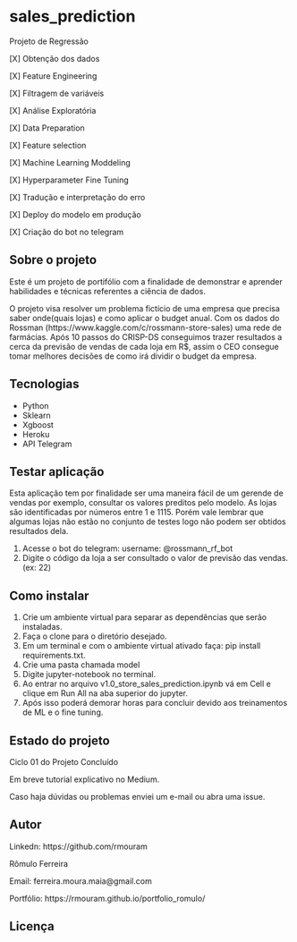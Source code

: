 # sales_prediction

Projeto de Regressão

<p> [X] Obtenção dos dados </p>
<p> [X] Feature Engineering </p>
<p> [X] Filtragem de variáveis </p>
<p> [X] Análise Exploratória </p>
<p> [X] Data Preparation </p>
<p> [X] Feature selection </p>
<p> [X] Machine Learning Moddeling </p>
<p> [X] Hyperparameter Fine Tuning </p>
<p> [X] Tradução e interpretação do erro </p>
<p> [X] Deploy do modelo em produção </p>
<p> [X] Criação do bot no telegram </p>

## Sobre o projeto
  <p> Este é um projeto de portifólio com a finalidade de demonstrar e aprender habilidades e técnicas referentes a ciência de dados. </p>
  <p> O projeto visa resolver um problema fictício de uma empresa que precisa saber onde(quais lojas) e como  aplicar o budget anual.
  Com os dados do Rossman (https://www.kaggle.com/c/rossmann-store-sales) uma rede de farmácias. Após 10 passos do CRISP-DS conseguimos trazer resultados a cerca da previsão de vendas de cada loja em R$, assim o CEO consegue tomar melhores decisões de como irá dividir o budget da empresa.</p>

## Tecnologias
 - Python
 - Sklearn
 - Xgboost
 - Heroku
 - API Telegram
 
## Testar aplicação
 Esta aplicação tem por finalidade ser uma maneira fácil de um gerende de vendas por exemplo, consultar os valores preditos pelo modelo. As lojas são identificadas por números entre 1 e 1115. Porém vale lembrar que  algumas lojas não estão no conjunto de testes logo não podem ser obtidos resultados dela.
 1. Acesse o bot do telegram: username: @rossmann_rf_bot
 2. Digite o código da loja a ser consultado o valor de previsão das vendas.(ex: 22)

## Como instalar
 1. Crie um ambiente virtual para separar as dependências que serão instaladas.
 2. Faça o clone para o diretório desejado.
 3. Em um terminal e com o ambiente virtual ativado faça: pip install requirements.txt.
 4. Crie uma pasta chamada model
 5. Digite jupyter-notebook no terminal.
 6. Ao entrar no arquivo v1.0_store_sales_prediction.ipynb vá em Cell e clique em Run All na aba superior do jupyter.
 7. Após isso poderá demorar horas para concluir devido aos treinamentos de ML e o fine tuning.



## Estado do projeto
<p>Ciclo 01 do Projeto Concluído</p>
<p>Em breve tutorial explicativo no Medium.</p>
<p> Caso haja dúvidas ou problemas enviei um e-mail ou abra uma issue.</p>

## Autor
<p>Linkedn: https://github.com/rmouram</p>
<p>Rômulo Ferreira</p>
<p>Email: ferreira.moura.maia@gmail.com</p>
<p>Portfólio: https://rmouram.github.io/portfolio_romulo/</p>

## Licença



